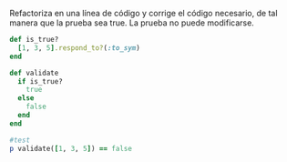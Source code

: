 Refactoriza en una línea de código y corrige el código necesario, de tal manera que la prueba sea true. La prueba no puede modificarse.

```Ruby
def is_true?
  [1, 3, 5].respond_to?(:to_sym)
end

def validate
  if is_true?
    true
  else
    false
  end
end

#test
p validate([1, 3, 5]) == false
```
